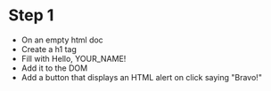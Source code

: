 # Step 1

- On an empty html doc
- Create a h1 tag
- Fill with Hello, YOUR_NAME!
- Add it to the DOM
- Add a button that displays an HTML alert on click saying "Bravo!"